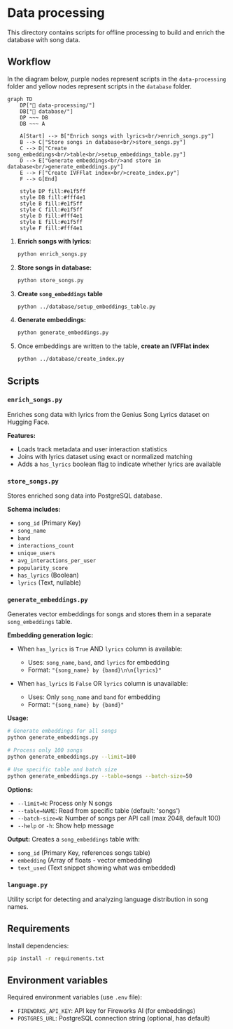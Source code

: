# Data processing

This directory contains scripts for offline processing to build and enrich the database with song data.


## Workflow

In the diagram below, purple nodes represent scripts in the `data-processing` folder and yellow nodes represent scripts in the `database` folder.

```mermaid
graph TD
    DP["📁 data-processing/"]
    DB["📁 database/"]
    DP ~~~ DB
    DB ~~~ A
    
    A[Start] --> B["Enrich songs with lyrics<br/>enrich_songs.py"]
    B --> C["Store songs in database<br/>store_songs.py"]
    C --> D["Create song_embeddings<br/>table<br/>setup_embeddings_table.py"]
    D --> E["Generate embeddings<br/>and store in  database<br/>generate_embeddings.py"]
    E --> F["Create IVFFlat index<br/>create_index.py"]
    F --> G[End]
    
    style DP fill:#e1f5ff
    style DB fill:#fff4e1
    style B fill:#e1f5ff
    style C fill:#e1f5ff
    style D fill:#fff4e1
    style E fill:#e1f5ff
    style F fill:#fff4e1
```

1. **Enrich songs with lyrics:**
   ```bash
   python enrich_songs.py
   ```

1. **Store songs in database:**
   ```bash
   python store_songs.py
   ```

1. **Create `song_embeddings` table**
   ```bash
   python ../database/setup_embeddings_table.py
   ```

1. **Generate embeddings:**
   ```bash
   python generate_embeddings.py
   ```

2. Once embeddings are written to the table, **create an IVFFlat index**
   ```bash
   python ../database/create_index.py
   ```

## Scripts

### `enrich_songs.py`
Enriches song data with lyrics from the Genius Song Lyrics dataset on Hugging Face.

**Features:**
- Loads track metadata and user interaction statistics
- Joins with lyrics dataset using exact or normalized matching
- Adds a `has_lyrics` boolean flag to indicate whether lyrics are available

### `store_songs.py`
Stores enriched song data into PostgreSQL database.

**Schema includes:**
- `song_id` (Primary Key)
- `song_name`
- `band`
- `interactions_count`
- `unique_users`
- `avg_interactions_per_user`
- `popularity_score`
- `has_lyrics` (Boolean)
- `lyrics` (Text, nullable)

### `generate_embeddings.py`
Generates vector embeddings for songs and stores them in a separate `song_embeddings` table.

**Embedding generation logic:**
- When `has_lyrics` is `True` AND `lyrics` column is available:
  - Uses: `song_name`, `band`, and `lyrics` for embedding
  - Format: `"{song_name} by {band}\n\n{lyrics}"`
  
- When `has_lyrics` is `False` OR `lyrics` column is unavailable:
  - Uses: Only `song_name` and `band` for embedding
  - Format: `"{song_name} by {band}"`

**Usage:**
```bash
# Generate embeddings for all songs
python generate_embeddings.py

# Process only 100 songs
python generate_embeddings.py --limit=100

# Use specific table and batch size
python generate_embeddings.py --table=songs --batch-size=50
```

**Options:**
- `--limit=N`: Process only N songs
- `--table=NAME`: Read from specific table (default: 'songs')
- `--batch-size=N`: Number of songs per API call (max 2048, default 100)
- `--help` or `-h`: Show help message

**Output:**
Creates a `song_embeddings` table with:
- `song_id` (Primary Key, references songs table)
- `embedding` (Array of floats - vector embedding)
- `text_used` (Text snippet showing what was embedded)

### `language.py`
Utility script for detecting and analyzing language distribution in song names.

## Requirements

Install dependencies:
```bash
pip install -r requirements.txt
```

## Environment variables

Required environment variables (use `.env` file):
- `FIREWORKS_API_KEY`: API key for Fireworks AI (for embeddings)
- `POSTGRES_URL`: PostgreSQL connection string (optional, has default)
